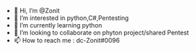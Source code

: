 - 👋 Hi, I’m @Zonit
- 👀 I’m interested in python,C#,Pentesting 
- 🌱 I’m currently learning python
- 💞️ I’m looking to collaborate on phyton project/shared Pentest
- 📫 How to reach me : dc-Zonit#0096

